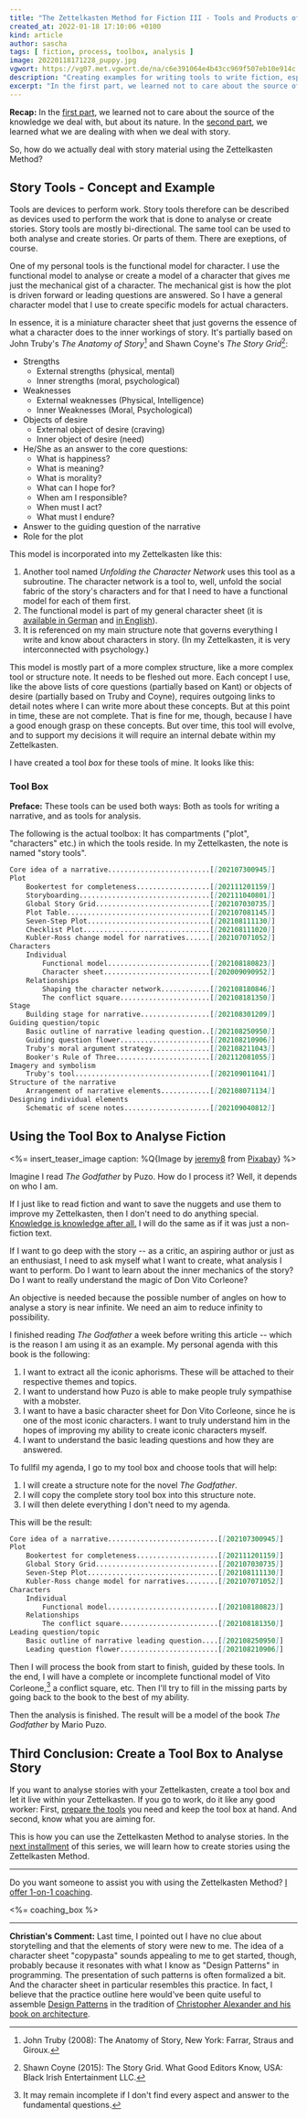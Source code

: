 ```yaml
---
title: "The Zettelkasten Method for Fiction III - Tools and Products of Analysing Story"
created_at: 2022-01-18 17:10:06 +0100
kind: article
author: sascha
tags: [ fiction, process, toolbox, analysis ]
image: 20220118171228_puppy.jpg
vgwort: https://vg07.met.vgwort.de/na/c6e391064e4b43cc969f507eb10e914c
description: "Creating examples for writing tools to write fiction, especially character sheets. These tools live in your Zettelkasten, too."
excerpt: "In the first part, we learned not to care about the source of the knowledge we deal with, but about its nature. In the second part, we learned what we are dealing with when we deal with story. So, how do we actually deal with story material using the Zettelkasten Method?"
---
```


<!-- Topic Creating Some examples of writing tools for fiction writing -->

**Recap:** In the [first part][part1], we learned not to care about the source of the knowledge we deal with, but about its nature. In the [second part](https://zettelkasten.de/posts/zettelkasten-fiction-writing-part-2-elements-of-story/), we learned what we are dealing with when we deal with story.

So, how do we actually deal with story material using the Zettelkasten Method?

[part1]: https://zettelkasten.de/posts/zettelkasten-fiction-writing-part-1-knowledge/

## Story Tools - Concept and Example

Tools are devices to perform work. Story tools therefore can be described as devices used to perform the work that is done to analyse or create stories. Story tools are mostly bi-directional. The same tool can be used to both analyse and create stories. Or parts of them. There are exeptions, of course.

One of my personal tools is the functional model for character. I use the functional model to analyse or create a model of a character that gives me just the mechanical gist of a character. The mechanical gist is how the plot is driven forward or leading questions are answered. So I have a general character model that I use to create specific models for actual characters.

In essence, it is a miniature character sheet that just governs the essence of what a character does to the inner workings of story. It's partially based on John Truby's *The Anatomy of Story*[^truby2008] and Shawn Coyne's *The Story Grid*[^coyne2015]:

[^truby2008]: John Truby (2008): The Anatomy of Story, New York: Farrar, Straus and Giroux.

[^coyne2015]: Shawn Coyne (2015): The Story Grid. What Good Editors Know, USA: Black Irish Entertainment LLC.

- Strengths
	- External strengths (physical, mental)
	- Inner strengths (moral, psychological)
- Weaknesses
	- External weaknesses (Physical, Intelligence)
	- Inner Weaknesses (Moral, Psychological)
- Objects of desire
	- External object of desire (craving)
	- Inner object of desire (need)
- He/She as an answer to the core questions:
	- What is happiness?
	- What is meaning?
	- What is morality?
	- What can I hope for?
	- When am I responsible?
	- When must I act?
	- What must I endure?
- Answer to the guiding question of the narrative
- Role for the plot

This model is incorporated into my Zettelkasten like this:

1. Another tool named *Unfolding the Character Network* uses this tool as a subroutine. The character network is a tool to, well, unfold the social fabric of the story's characters and for that I need to have a functional model for each of them first.
2. The functional model is part of my general character sheet (it is [available in German](https://github.com/Zettelkasten-Method/Zettelkasten-fuer-schriftsteller/blob/main/202009090952%20TL%20Charakterbogen.txt) and [in English](https://github.com/Zettelkasten-Method/Zettelkasten-for-fiction/blob/main/Character%20Sheet)).
3. It is referenced on my main structure note that governs everything I write and know about characters in story. (In my Zettelkasten, it is very interconnected with psychology.)

This model is mostly part of a more complex structure, like a more complex tool or structure note. It needs to be fleshed out more. Each concept I use, like the above lists of core questions (partially based on Kant) or objects of desire (partially based on Truby and Coyne), requires outgoing links to detail notes where I can write more about these concepts. But at this point in time, these are not complete. That is fine for me, though, because I have a good enough grasp on these concepts. But over time, this tool will evolve, and to support my decisions it will require an internal debate within my Zettelkasten.

I have created a tool *box* for these tools of mine. It looks like this:

### Tool Box

**Preface:** These tools can be used both ways: Both as tools for writing a narrative, and as tools for analysis.

The following is the actual toolbox: It has compartments ("plot", "characters" etc.) in which the tools reside. In my Zettelkasten, the note is named "story tools".

```markdown
Core idea of a narrative.........................[[202107300945]]
Plot
    Bookertest for completeness..................[[202111201159]]
    Storyboarding................................[[202111040801]]
    Global Story Grid............................[[202107030735]]
    Plot Table...................................[[202107081145]]
    Seven-Step Plot..............................[[202108111130]]
    Checklist Plot...............................[[202108111020]]
    Kubler-Ross change model for narratives......[[202107071052]]
Characters
    Individual
        Functional model.........................[[202108180823]]
        Character sheet..........................[[202009090952]]
    Relationships
        Shaping the character network............[[202108180846]]
        The conflict square......................[[202108181350]]
Stage
    Building stage for narrative.................[[202108301209]]
Guiding question/topic
    Basic outline of narrative leading question..[[202108250950]]
    Guiding question flower......................[[202108210906]]
    Truby's moral argument strategy..............[[202108211043]]
    Booker's Rule of Three.......................[[202112081055]]
Imagery and symbolism
    Truby's tool.................................[[202109011041]]
Structure of the narrative
    Arrangement of narrative elements............[[202108071134]]
Designing individual elements
    Schematic of scene notes.....................[[202109040812]]
```

## Using the Tool Box to Analyse Fiction

<%= insert_teaser_image caption: %Q{Image by <a href="https://pixabay.com/users/jeremy8-362830/?utm_source=link-attribution&amp;utm_medium=referral&amp;utm_campaign=image&amp;utm_content=406163">jeremy8</a> from <a href="https://pixabay.com/?utm_source=link-attribution&amp;utm_medium=referral&amp;utm_campaign=image&amp;utm_content=406163">Pixabay</a>} %>

Imagine I read *The Godfather* by Puzo. How do I process it? Well, it depends on who I am.

If I just like to read fiction and want to save the nuggets and use them to improve my Zettelkasten, then I don't need to do anything special. [Knowledge is knowledge after all.][part1] I will do the same as if it was just a non-fiction text.

If I want to go deep with the story -- as a critic, an aspiring author or just as an enthusiast, I need to ask myself what I want to create, what analysis I want to perform. Do I want to learn about the inner mechanics of the story? Do I want to really understand the magic of Don Vito Corleone?

An objective is needed because the possible number of angles on how to analyse a story is near infinite. We need an aim to reduce infinity to possibility.

I finished reading *The Godfather* a week before writing this article -- which is the reason I am using it as an example. My personal agenda with this book is the following:

1. I want to extract all the iconic aphorisms. These will be attached to their respective themes and topics.
2. I want to understand how Puzo is able to make people truly sympathise with a mobster.
3. I want to have a basic character sheet for Don Vito Corleone, since he is one of the most iconic characters. I want to truly understand him in the hopes of improving my ability to create iconic characters myself.
4. I want to understand the basic leading questions and how they are answered.

To fullfil my agenda, I go to my tool box and choose tools that will help:

1. I will create a structure note for the novel *The Godfather*.
2. I will copy the complete story tool box into this structure note.
3. I will then delete everything I don't need to my agenda.

This will be the result:

```markdown
Core idea of a narrative...........................[[202107300945]]
Plot
    Bookertest for completeness....................[[202111201159]]
    Global Story Grid..............................[[202107030735]]
    Seven-Step Plot................................[[202108111130]]
    Kubler-Ross change model for narratives........[[202107071052]]
Characters
    Individual
        Functional model...........................[[202108180823]]
    Relationships
        The conflict square........................[[202108181350]]
Leading question/topic
    Basic outline of narrative leading question....[[202108250950]]
    Leading question flower........................[[202108210906]]
```

Then I will process the book from start to finish, guided by these tools. In the end, I will have a complete or incomplete functional model of Vito Corleone,[^2021-12-20-vito] a conflict square, etc. Then I'll try to fill in the missing parts by going back to the book to the best of my ability.

[^2021-12-20-vito]: It may remain incomplete if I don't find every aspect and answer to the fundamental questions.

Then the analysis is finished. The result will be a model of the book *The Godfather* by Mario Puzo.

## Third Conclusion: Create a Tool Box to Analyse Story

If you want to analyse stories with your Zettelkasten, create a tool box and let it live within your Zettelkasten. If you go to work, do it like any good worker: First, [prepare the tools](https://en.wikipedia.org/wiki/Mise_en_place) you need and keep the tool box at hand. And second, know what you are aiming for.

This is how you can use the Zettelkasten Method to analyse stories. In the [next installment](https://zettelkasten.de/posts/zettelkasten-fiction-writing-part-4-create-story) of this series, we will learn how to create stories using the Zettelkasten Method.

----


Do you want someone to assist you with using the Zettelkasten Method? [I offer 1-on-1 coaching](https://zettelkasten.de/coaching/).

<%= coaching_box %>


----

**Christian's Comment:** Last time, I pointed out I have no clue about storytelling and that the elements of story were new to me. The idea of a character sheet "copypasta" sounds appealing to me to get started, though, probably because it resonates with what I know as "Design Patterns" in programming. The presentation of such patterns is often formalized a bit. And the character sheet in particular resembles this practice. In fact, I believe that the practice outline here would've been quite useful to assemble [Design Patterns](https://en.wikipedia.org/wiki/Design_pattern) in the tradition of [Christopher Alexander and his book on architecture](https://en.wikipedia.org/wiki/A_Pattern_Language).
